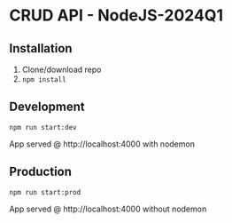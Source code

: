 # CRUD API - NodeJS-2024Q1

## Installation

1. Clone/download repo
2. `npm install`

## Development

`npm run start:dev`

App served @ http://localhost:4000 with nodemon

## Production

`npm run start:prod`

App served @ http://localhost:4000 without nodemon